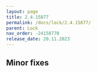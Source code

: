 ```yaml
---
layout: page
title: 2.4.15877
permalink: /docs/lock/2.4.15877/
parent: Lock
nav_order: -24158770
release_date: 20.11.2023
---
```


## Minor fixes
